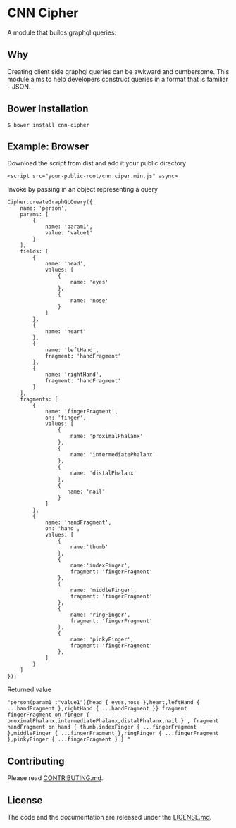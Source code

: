 # CNN Cipher

A module that builds graphql queries.

## Why

Creating client side graphql queries can be awkward and cumbersome. This module
aims to help developers construct queries in a format that is familiar - JSON.

## Bower Installation

```shell
$ bower install cnn-cipher
```

## Example: Browser

Download the script from dist and add it your public directory

```
<script src="your-public-root/cnn.ciper.min.js" async>
```

Invoke by passing in an object representing a query

```
Cipher.createGraphQLQuery({
    name: 'person',
    params: [
        {
            name: 'param1',
            value: 'value1'
        }
    ],
    fields: [
        {
            name: 'head', 
            values: [
                { 
                    name: 'eyes'
                }, 
                {
                    name: 'nose'
                }
            ]
        },
        {
            name: 'heart'
        },
        {
            name: 'leftHand',
            fragment: 'handFragment'
        }, 
        {
            name: 'rightHand',
            fragment: 'handFragment'
        }
    ],
    fragments: [ 
        { 
            name: 'fingerFragment', 
            on: 'finger',
            values: [
                { 
                    name: 'proximalPhalanx'
                },
                { 
                    name: 'intermediatePhalanx'
                },
                { 
                    name: 'distalPhalanx'
                },
                {
                   name: 'nail'
                }
            ]
        }, 
        { 
            name: 'handFragment', 
            on: 'hand', 
            values: [
                { 
                    name:'thumb'
                },
                { 
                    name:'indexFinger',
                    fragment: 'fingerFragment'
                }, 
                { 
                    name: 'middleFinger',
                    fragment: 'fingerFragment'
                },
                { 
                    name: 'ringFinger',
                    fragment: 'fingerFragment'
                },
                { 
                    name: 'pinkyFinger',
                    fragment: 'fingerFragment'
                },
            ]
        }
    ]
});
```

Returned value

```
"person(param1 :"value1"){head { eyes,nose },heart,leftHand { ...handFragment },rightHand { ...handFragment }} fragment fingerFragment on finger { proximalPhalanx,intermediatePhalanx,distalPhalanx,nail } , fragment handFragment on hand { thumb,indexFinger { ...fingerFragment },middleFinger { ...fingerFragment },ringFinger { ...fingerFragment },pinkyFinger { ...fingerFragment } } "
```

## Contributing

Please read [CONTRIBUTING.md](CONTRIBUTING.md).

## License

The code and the documentation are released under the [LICENSE.md](LICENSE.md).
